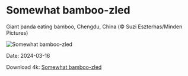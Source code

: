 # Somewhat bamboo-zled

Giant panda eating bamboo, Chengdu, China (© Suzi Eszterhas/Minden Pictures)

![Somewhat bamboo-zled](https://bing.com/th?id=OHR.BambooPanda_EN-US2038899729_UHD.jpg&rf=LaDigue_UHD.jpg&pid=hp&w=1024&h=576&rs=1&c=4)

Date: 2024-03-16

Download 4k: [Somewhat bamboo-zled](https://bing.com/th?id=OHR.BambooPanda_EN-US2038899729_UHD.jpg&rf=LaDigue_UHD.jpg&pid=hp&w=3840&h=2160&rs=1&c=4)

